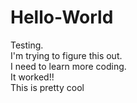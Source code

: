 # Hello-World
Testing.\
I'm trying to figure this out.\
I need to learn more coding.\
It worked!!\
This is pretty cool
